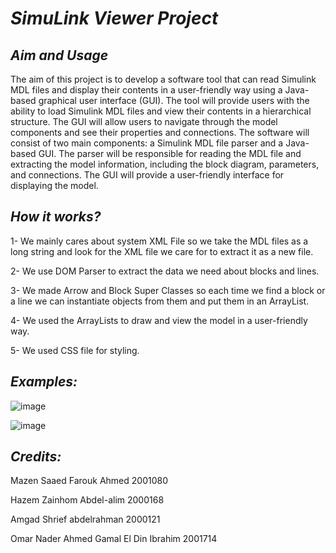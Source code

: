 # _SimuLink Viewer Project_
## _Aim and Usage_
The aim of this project is to develop a software tool that can read Simulink MDL files and display their contents in a user-friendly way using a Java-based graphical user interface (GUI). The tool will provide users with the ability to load Simulink MDL files and view their contents in a hierarchical structure. The GUI will allow users to navigate through the model components and see their properties and connections. The software will consist of two main components: a Simulink MDL file parser and a Java-based GUI. The parser will be responsible for reading the MDL file and extracting the model information, including the block diagram, parameters, and connections. The GUI will provide a user-friendly interface for displaying the model.

## _How it works?_
1- We mainly cares about system XML File so we take the MDL files as a long string and look for the XML file we care for to extract it as a new file.

2- We use DOM Parser to extract the data we need about blocks and lines.

3- We made Arrow and Block Super Classes so each time we find a block or a line we can instantiate objects from them and put them in an ArrayList.

4- We used the ArrayLists to draw and view the model in a user-friendly way.

5- We used CSS file for styling.




## _Examples:_
![image](https://github.com/ElecSpartan/AdvProg_SimuLink_Viewer_Project/assets/112751175/88ff54c6-6c29-4f74-9c12-94748f418588)

![image](https://github.com/ElecSpartan/AdvProg_SimuLink_Viewer_Project/assets/112751175/295ca66d-aa1a-415c-bcdb-200046976609)

## _Credits:_
Mazen Saaed Farouk Ahmed 2001080

Hazem Zainhom Abdel-alim 2000168

Amgad Shrief abdelrahman 2000121

Omar Nader Ahmed Gamal El Din Ibrahim 2001714




